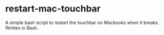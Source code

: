# restart-mac-touchbar
A simple bash script to restart the touchbar on Macbooks when it breaks. Written in Bash.
